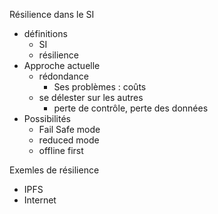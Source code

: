 Résilience dans le SI

* définitions
  * SI
  * résilience
* Approche actuelle
  * rédondance
    * Ses problèmes : coûts
  * se délester sur les autres
    * perte de contrôle, perte des données
* Possibilités
  * Fail Safe mode
  * reduced mode
  * offline first

Exemles de résilience
* IPFS
* Internet
